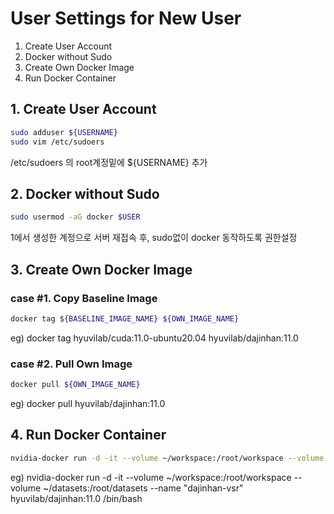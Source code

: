 # User Settings for New User
1. Create User Account
2. Docker without Sudo
3. Create Own Docker Image
4. Run Docker Container


## 1. Create User Account
```bash
sudo adduser ${USERNAME}
sudo vim /etc/sudoers

```
/etc/sudoers 의 root계정밑에 ${USERNAME} 추가


## 2. Docker without Sudo
```bash
sudo usermod -aG docker $USER

```
1에서 생성한 계정으로 서버 재접속 후, sudo없이 docker 동작하도록 권한설정


## 3. Create Own Docker Image
### case #1. Copy Baseline Image
```bash
docker tag ${BASELINE_IMAGE_NAME} ${OWN_IMAGE_NAME}

```
eg) docker tag hyuvilab/cuda:11.0-ubuntu20.04 hyuvilab/dajinhan:11.0

### case #2. Pull Own Image
```bash
docker pull ${OWN_IMAGE_NAME}

```
eg) docker pull hyuvilab/dajinhan:11.0


## 4. Run Docker Container
```bash
nvidia-docker run -d -it --volume ~/workspace:/root/workspace --volume ~/datasets:/root/datasets --name "${USERNAME}-${CONTAINER_NAME}" ${IMAGE_NAME} /bin/bash

```
eg) nvidia-docker run -d -it --volume ~/workspace:/root/workspace --volume ~/datasets:/root/datasets --name "dajinhan-vsr" hyuvilab/dajinhan:11.0 /bin/bash

